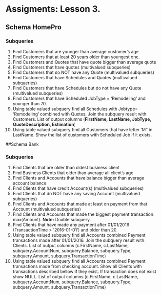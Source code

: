 # Assigments: Lesson 3.

## Schema HomePro

### Subqueries

1. Find Customers that are younger than average customer’s age 
2. Find Customers that at least 20 years older than youngest one. 
3. Find Customers and Quotes that have quote bigger than average quote 
4. Find Customers that have quotes (multivalued subqueries) 
5. Find Customers that do NOT have any Quote (multivalued subqueries) 
6. Find Customers that have Schedules and Quotes (multivalued subqueries) 
7. Find Customers that have Schedules but do not have any Quote (multivalued subqueries) 
8. Find Customers that have Scheduled JobType = ‘Remodeling’ and younger than 70. 
9. Using table valued subquery find all Schedules with Jobtype= ‘Remodeling’ combined with Quotes. Join the subquery result with Customers. 
List of output columns (<b>FirstName, LastName, JobType, QuoteDescription, Estimation</b>)
10. Using table valued subquery find all Customers that have letter ‘M” in LastName. Show the list of customers with Scheduled Job if it exists. 


##Schema Bank 

### Subqueries

1. Find Clients that are older than oldest business client 
2. Find Business Clients that older than average all client’s age 
3. Find Clients and Accounts that have balance bigger than average account balance 
4. Find Clients that have credit Account(s) (multivalued subqueries) 
5. Find Clients that do NOT have any saving Account (multivalued subqueries) 
6. Find Clients and Accounts that made at least on payment from that Account (multivalued subqueries) 
7. Find Clients and Accounts that made the biggest payment transaction: max(Amount). 
<b>Note:</b> Double subquery. 
8. Find Clients that have made any payment after 01/01/2016 (TransactionTime > '2016-01-01') and older than 20. 
9. Using table valued subquery find all Accounts combined Payment transactions made after 01/01/2016. Join the subquery result with Clients. 
List of output columns (c.FirstName, c.LastName, subquery.AccountNum, subquery.Balance, subquery.Type, subquery.Amount, subquery.TransactionTime) 
10. Using table valued subquery find all Accounts combined Payment transactions made from checking account. Show all Clients with transactions described bellow if they exist. If transaction does not exist show NULL. 
List of output columns (c.FirstName, c.LastName, subquery.AccountNum, subquery.Balance, subquery.Type, subquery.Amount, subquery.TransactionTime)